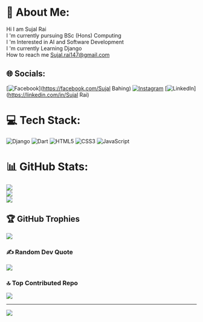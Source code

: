 # 💫 About Me:
Hi I am Sujal Rai<br>I 'm currently pursuing BSc (Hons) Computing<br>I 'm Interested in AI and Software Development<br>I 'm currently Learning Django<br>How to reach me Sujal.rai147@gmail.com


## 🌐 Socials:
[![Facebook](https://img.shields.io/badge/Facebook-%231877F2.svg?logo=Facebook&logoColor=white)](https://facebook.com/Sujal Bahing) [![Instagram](https://img.shields.io/badge/Instagram-%23E4405F.svg?logo=Instagram&logoColor=white)](https://instagram.com/sujalbahing_) [![LinkedIn](https://img.shields.io/badge/LinkedIn-%230077B5.svg?logo=linkedin&logoColor=white)](https://linkedin.com/in/Sujal Rai) 

# 💻 Tech Stack:
![Django](https://img.shields.io/badge/django-%23092E20.svg?style=flat&logo=django&logoColor=white) ![Dart](https://img.shields.io/badge/dart-%230175C2.svg?style=flat&logo=dart&logoColor=white) ![HTML5](https://img.shields.io/badge/html5-%23E34F26.svg?style=flat&logo=html5&logoColor=white) ![CSS3](https://img.shields.io/badge/css3-%231572B6.svg?style=flat&logo=css3&logoColor=white) ![JavaScript](https://img.shields.io/badge/javascript-%23323330.svg?style=flat&logo=javascript&logoColor=%23F7DF1E)
# 📊 GitHub Stats:
![](https://github-readme-stats.vercel.app/api?username=sujalbahing_&theme=radical&hide_border=false&include_all_commits=false&count_private=false)<br/>
![](https://github-readme-streak-stats.herokuapp.com/?user=sujalbahing_&theme=radical&hide_border=false)<br/>
![](https://github-readme-stats.vercel.app/api/top-langs/?username=sujalbahing_&theme=radical&hide_border=false&include_all_commits=false&count_private=false&layout=compact)

## 🏆 GitHub Trophies
![](https://github-profile-trophy.vercel.app/?username=sujalbahing_&theme=radical&no-frame=false&no-bg=true&margin-w=4)

### ✍️ Random Dev Quote
![](https://quotes-github-readme.vercel.app/api?type=horizontal&theme=radical)

### 🔝 Top Contributed Repo
![](https://github-contributor-stats.vercel.app/api?username=sujalbahing_&limit=5&theme=dark&combine_all_yearly_contributions=true)

---
[![](https://visitcount.itsvg.in/api?id=sujalbahing_&icon=0&color=1)](https://visitcount.itsvg.in)

<!-- Proudly created with GPRM ( https://gprm.itsvg.in ) -->